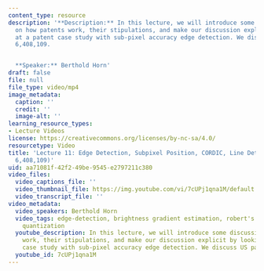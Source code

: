 ```yaml
---
content_type: resource
description: '**Description:** In this lecture, we will introduce some discussion
  on how patents work, their stipulations, and make our discussion explicit by looking
  at a patent case study with sub-pixel accuracy edge detection. We discuss US patent
  6,408,109.


  **Speaker:** Berthold Horn'
draft: false
file: null
file_type: video/mp4
image_metadata:
  caption: ''
  credit: ''
  image-alt: ''
learning_resource_types:
- Lecture Videos
license: https://creativecommons.org/licenses/by-nc-sa/4.0/
resourcetype: Video
title: 'Lecture 11: Edge Detection, Subpixel Position, CORDIC, Line Detection (US
  6,408,109)'
uid: aa71081f-42f2-49be-9545-e2797211c380
video_files:
  video_captions_file: ''
  video_thumbnail_file: https://img.youtube.com/vi/7cUPj1qna1M/default.jpg
  video_transcript_file: ''
video_metadata:
  video_speakers: Berthold Horn
  video_tags: edge-detection, brightness gradient estimation, robert's cross, octant
    quantization
  youtube_description: In this lecture, we will introduce some discussion on how patents
    work, their stipulations, and make our discussion explicit by looking at a patent
    case study with sub-pixel accuracy edge detection. We discuss US patent 6,408,109.
  youtube_id: 7cUPj1qna1M
---
```


